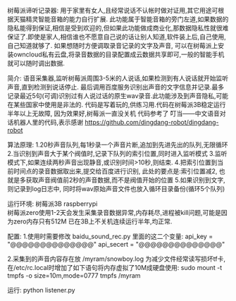  树莓派谛听记录器:
 用于家里有女人,且经常说话不认帐时做对证用,其它用途可根据天猫精灵智能音箱的能力自行扩展. 此功能属于智能音箱的旁门左道,如果数据的隐私能得到保证,相信是受到欢迎的,但如果此功能做成商业化,那数据隐私性就很难保证了.即使是家人,相信谁也不愿意自己说的话让别人知道,软件装上后,自己使用,自己知道就够了. 如果想随时方便调取录音记录的文字及声音, 可以在树莓派上安装owncloud私有云盘,将录音数据的目录配置成云数据共享即可,一般的智能手机就可以随时调出数据.

 简介:
 语音采集器,监听树莓派周围3-5米的人说话,如果检测到有人说话就开始监听声音,直到检测到说话停止. 最后调用百度服务识别出声音的文字信息并记录.最多记录最近5句(可调)识别过有人说过话的原生wav录音.此功能涉及到声音隐私,可能在某些国家中使用是非法的.
 代码是写着玩的,供练习用.代码在树莓派3B稳定运行半年以上无故障, 因为效果好,树莓派一直没关机
 代码参考了 叮当——中文语音对话机器人里的代码,表示感谢
 https://github.com/dingdang-robot/dingdang-robot
 
 算法原理:
 1.20秒声音队列,每1秒录一个声音片断,追加到先进先出的队列,无限循环
 2.当识别到声音大于某个阀值时,记录下队列的索引位置,同时进入监听模式
 3.监听模式下,如果连续两秒声音出现静音,或识别时间>10秒,则结束.
 4.把索引位置到当前时间点的录音数据取出来,提交给百度进行识别, 此处的要点是:索引位置减2, 也就是多获取声音阀值前2秒的声音数据,而不是阀值开始的位置
 5.如果识别到文字,则记录到log日志中, 同时将wav原始声音文件也放入循环目录备份(循环5个队列)
 

 运行环境: 树莓派3B raspberrypi  
           树莓派zero使用1-2天会发生采集录音数据异常,内存耗尽,进程被kill问题,可能是因为zero内存只有512M
           已在3B上不关机连续运行半年,均正常.

 配置:
 1.使用时需要修改 baidu_sound_rec.py 里面的这二个变量:
   api_key = "@@@@@@@@@@@@@@"
   api_secert = "@@@@@@@@@@@@@@"
    
 2.采集到的声音内容存在放 /myram/snowboy.log
 为减少文件经常读写损坏tf卡, 在/etc/rc.local时增加了如下语句将内存虚拟了10M成硬盘使用:
 sudo mount -t tmpfs -o size=10m,mode=0777 tmpfs /myram

 运行:
 python listener.py
